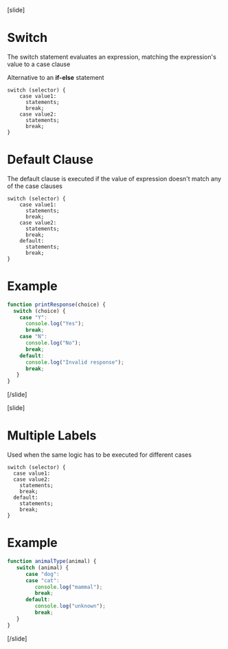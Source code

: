 [slide]
# Switch
The switch statement evaluates an expression, matching the expression's value to a case clause

Alternative to an **if-else** statement

```
switch (selector) {
    case value1:
      statements;
      break;
    case value2:
      statements;
      break;
}
```

# Default Clause
The default clause is executed if the value of expression doesn't match any of the case clauses

```
switch (selector) {
    case value1:
      statements;
      break;
    case value2:
      statements;
      break;
    default:
      statements;
      break;
}
```

# Example
```js
function printResponse(choice) {
  switch (choice) {
    case "Y":
      console.log("Yes");
      break;
    case "N":
      console.log("No");
      break;
    default:
      console.log("Invalid response");
      break;
   }
}
```
[/slide]

[slide]
# Multiple Labels
Used when the same logic has to be executed for different cases

```
switch (selector) {
  case value1:
  case value2:
    statements;
    break;
  default:
    statements; 
    break;
}
```

# Example
```js
function animalType(animal) {
   switch (animal) {
      case "dog":
      case "cat":
         console.log("mammal");
         break;
      default:
         console.log("unknown"); 
         break;
   }
}
```
[/slide]
